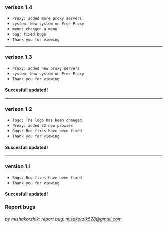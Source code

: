### verison 1.4

* `Proxy: added more proxy servers`
* `system: New system on Free Proxy`
* `menu: changen a menu`
* `bug: fixed bugs`
* `Thank you for viewing`

-----
### verison 1.3

* `Proxy: added new proxy servers`
* `system: New system on Free Proxy`
* `Thank you for viewing`

#### Succesfull updated!

----
### verison 1.2

* `logo: The logo has been changed`
* `Proxy: added 22 new proxies`
* `Bugs: Bug fixes have been fixed`
* `Thank you for viewing`

#### Succesfull updated!

---
### version 1.1

* `Bugs: Bug fixes have been fixed`
* `Thank you for viewing`

#### Succesfull updated!


### Report bugs
###### by mishakorzhik: report bug: misakorzik528@gmail.com
